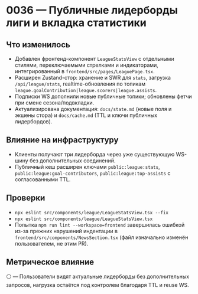 # 0036 — Публичные лидерборды лиги и вкладка статистики

## Что изменилось
- Добавлен фронтенд-компонент `LeagueStatsView` с отдельными стилями, переключаемыми стрелками и индикаторами, интегрированный в `frontend/src/pages/LeaguePage.tsx`.
- Расширен Zustand-стор: хранение и SWR для `stats`, загрузка `/api/league/stats`, realtime-обновления по топикам `league.goalContribution|league.scorers|league.assists`.
- Подписки WS дополнили новые публичные топики; обновлены фетчи при смене сезона/подвкладки.
- Актуализирована документация: `docs/state.md` (новые поля и экшены стора) и `docs/cache.md` (TTL и ключи публичных лидербордов).

## Влияние на инфраструктуру
- Клиенты получают три лидерборда через уже существующую WS-шину без дополнительных соединений.
- Публичный кеш расширен ключами `public:league:stats`, `public:league:goal-contributors`, `public:league:top-assists` с согласованными TTL.

## Проверки
- `npx eslint src/components/league/LeagueStatsView.tsx --fix`
- `npx eslint src/components/league/LeagueStatsView.tsx`
- Попытка `npm run lint --workspace=frontend` завершилась ошибкой из-за прежних нарушений индентации в `frontend/src/components/NewsSection.tsx` (файл изначально изменён пользователем, не этим PR).

## Метрическое влияние
⚪ — Пользователи видят актуальные лидерборды без дополнительных запросов, нагрузка остаётся под контролем благодаря TTL и reuse WS.
